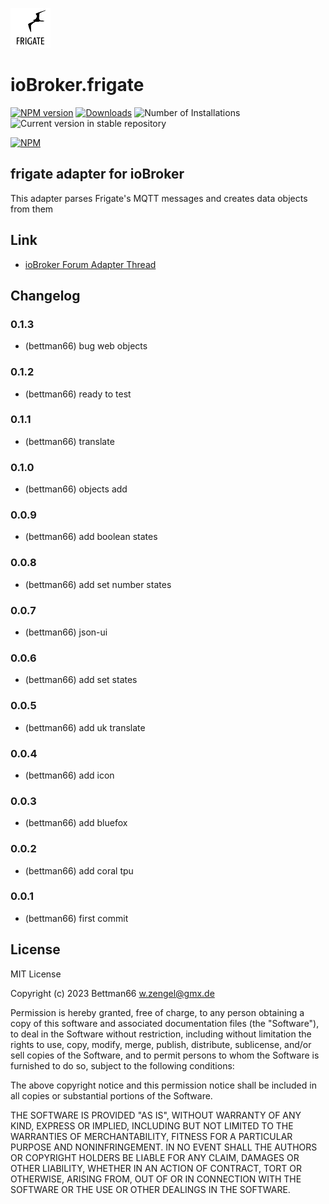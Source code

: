 ![Logo](admin/frigate.png)
# ioBroker.frigate

[![NPM version](https://img.shields.io/npm/v/iobroker.frigate.svg)](https://www.npmjs.com/package/iobroker.frigate)
[![Downloads](https://img.shields.io/npm/dm/iobroker.frigate.svg)](https://www.npmjs.com/package/iobroker.frigate)
![Number of Installations](https://iobroker.live/badges/frigate-installed.svg)
![Current version in stable repository](https://iobroker.live/badges/frigate-stable.svg)

[![NPM](https://nodei.co/npm/iobroker.frigate.png?downloads=true)](https://nodei.co/npm/iobroker.frigate/)

## frigate adapter for ioBroker
This adapter parses Frigate's MQTT messages and creates data objects from them

## Link
* [ioBroker Forum Adapter Thread](https://forum.iobroker.net/topic/64928/test-frigate-adapter-v0-0-1-alpha)

## Changelog
### 0.1.3
* (bettman66) bug web objects

### 0.1.2
* (bettman66) ready to test

### 0.1.1
* (bettman66) translate

### 0.1.0
* (bettman66) objects add

### 0.0.9
* (bettman66) add boolean states

### 0.0.8
* (bettman66) add set number states

### 0.0.7
* (bettman66) json-ui

### 0.0.6
* (bettman66) add set states

### 0.0.5
* (bettman66) add uk translate

### 0.0.4
* (bettman66) add icon

### 0.0.3
* (bettman66) add bluefox

### 0.0.2
* (bettman66) add coral tpu

### 0.0.1
* (bettman66) first commit

## License
MIT License

Copyright (c) 2023 Bettman66 <w.zengel@gmx.de>

Permission is hereby granted, free of charge, to any person obtaining a copy
of this software and associated documentation files (the "Software"), to deal
in the Software without restriction, including without limitation the rights
to use, copy, modify, merge, publish, distribute, sublicense, and/or sell
copies of the Software, and to permit persons to whom the Software is
furnished to do so, subject to the following conditions:

The above copyright notice and this permission notice shall be included in all
copies or substantial portions of the Software.

THE SOFTWARE IS PROVIDED "AS IS", WITHOUT WARRANTY OF ANY KIND, EXPRESS OR
IMPLIED, INCLUDING BUT NOT LIMITED TO THE WARRANTIES OF MERCHANTABILITY,
FITNESS FOR A PARTICULAR PURPOSE AND NONINFRINGEMENT. IN NO EVENT SHALL THE
AUTHORS OR COPYRIGHT HOLDERS BE LIABLE FOR ANY CLAIM, DAMAGES OR OTHER
LIABILITY, WHETHER IN AN ACTION OF CONTRACT, TORT OR OTHERWISE, ARISING FROM,
OUT OF OR IN CONNECTION WITH THE SOFTWARE OR THE USE OR OTHER DEALINGS IN THE
SOFTWARE.